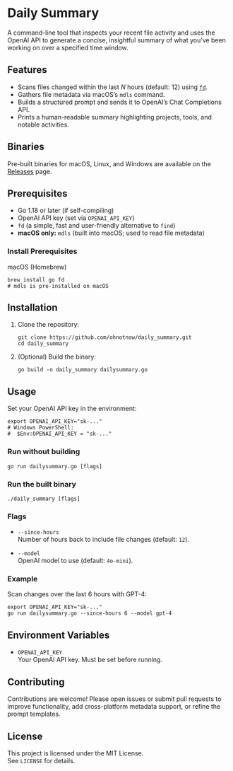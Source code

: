 # Daily Summary

A command-line tool that inspects your recent file activity and uses the OpenAI API to generate a concise, insightful summary of what you’ve been working on over a specified time window.

## Features

- Scans files changed within the last _N_ hours (default: 12) using [`fd`](https://github.com/sharkdp/fd).
- Gathers file metadata via macOS’s `mdls` command.
- Builds a structured prompt and sends it to OpenAI’s Chat Completions API.
- Prints a human-readable summary highlighting projects, tools, and notable activities.

## Binaries

Pre-built binaries for macOS, Linux, and Windows are available on the [Releases](https://github.com/ohnotnow/daily_summary/releases) page.

## Prerequisites

- Go 1.18 or later (if self-compiling) 
- OpenAI API key (set via `OPENAI_API_KEY`)  
- `fd` (a simple, fast and user-friendly alternative to `find`)  
- **macOS only:** `mdls` (built into macOS; used to read file metadata)

### Install Prerequisites

macOS (Homebrew)
```
brew install go fd
# mdls is pre-installed on macOS
```

## Installation

1. Clone the repository:
   ```
   git clone https://github.com/ohnotnow/daily_summary.git
   cd daily_summary
   ```

2. (Optional) Build the binary:
   ```
   go build -o daily_summary dailysummary.go
   ```

## Usage

Set your OpenAI API key in the environment:
```
export OPENAI_API_KEY="sk-..."
# Windows PowerShell:
#  $Env:OPENAI_API_KEY = "sk-..."
```

### Run without building
```
go run dailysummary.go [flags]
```

### Run the built binary
```
./daily_summary [flags]
```

### Flags

- `--since-hours`  
  Number of hours back to include file changes (default: `12`).

- `--model`  
  OpenAI model to use (default: `4o-mini`).

### Example

Scan changes over the last 6 hours with GPT-4:
```
export OPENAI_API_KEY="sk-..."
go run dailysummary.go --since-hours 6 --model gpt-4
```

## Environment Variables

- `OPENAI_API_KEY`  
  Your OpenAI API key. Must be set before running.

## Contributing

Contributions are welcome! Please open issues or submit pull requests to improve functionality, add cross-platform metadata support, or refine the prompt templates.

## License

This project is licensed under the MIT License.  
See `LICENSE` for details.
